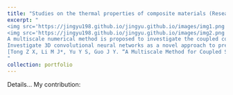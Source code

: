 ```yaml
---
title: "Studies on the thermal properties of composite materials (Research Assistant)"
excerpt: "
<img src='https://jingyu198.github.io/jingyu.github.io/images/img1.png'>
<img src='https://jingyu198.github.io/jingyu.github.io/images/img2.png'><br/><br/>
A multiscale numerical method is proposed to investigate the coupled conduction radiation-heat transfer in C/SiC composites, which can significantly reduce the computational time of reconstructing temperature and radiation intensity fields while ensuring the computational accuracy.<br/><br/>
Investigate 3D convolutional neural networks as a novel approach to predict thermal properties. The networks learn the mapping from sophisticated material microstructures with phase-property, to effective properties at macro-level.<br/><br/>
[Tong Z X, Li M J*, Yu Y S, Guo J Y. “A Multiscale Method for Coupled Steady-State Heat Conduction and Radiative Transfer Equations in Composite Materials”, Journal of Heat Transfer, 2021.](https://jingyu198.github.io/jingyu.github.io/files/paper2.pdf)
"
collection: portfolio
---
```

Details...
My contribution: 
